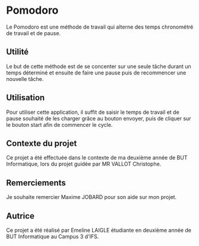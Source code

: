 # Pomodoro
Le Pomodoro est une méthode de travail qui alterne des temps chronométré de travail et de pause.

## Utilité
Le but de cette méthode est de se concenter sur une seule tâche durant un temps déterminé et ensuite de faire une pause puis de recommencer une nouvelle tâche.

## Utilisation
Pour utiliser cette application, il suffit de saisir le temps de travail et de pause souhaité de les charger grâce au bouton envoyer, puis de cliquer sur le bouton start afin de commencer le cycle.

## Contexte du projet 
Ce projet a été effectuée dans le contexte de ma deuxième année de BUT Informatique, lors du projet guidée par MR VALLOT Christophe.

## Remerciements
Je souhaite remercier Maxime JOBARD pour son aide sur mon projet.

## Autrice 

Ce projet a été réalisé par Emeline LAIGLE étudiante en deuxième année de BUT Informatique au Campus 3 d'IFS. 


